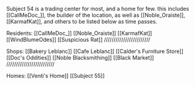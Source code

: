 Subject 54 is a trading center for most, and a home for few. this includes [[CallMeDoc_]], the builder of the location, as well as [[Noble_Oraiste]], [[KarmafKat]], and others to be listed below as time passes.


Residents:
 [[CallMeDoc_]]
 [[Noble_Oraiste]]
 [[KarmafKat]]
 [[WindBlumeOdes]]
 [[Suspicious Rat]]
 ////////////////////////

Shops:
 [[Bakery Leblanc]]
 [[Cafe Leblanc]]
 [[Calder's Furniture Store]]
 [[Doc's Oddities]]
 [[Noble Blacksmithing]]
 [[Black Market]]
 /////////////////////////

Homes:
 [[Venti's Home]]
 [[Subject 55]]